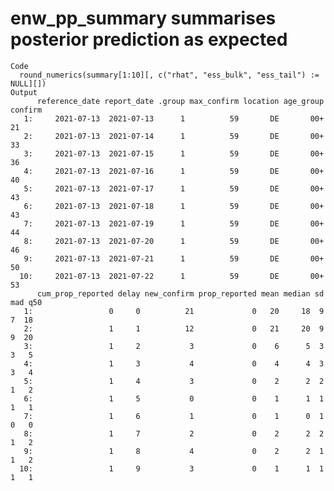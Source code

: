 # enw_pp_summary summarises posterior prediction as expected

    Code
      round_numerics(summary[1:10][, c("rhat", "ess_bulk", "ess_tail") := NULL][])
    Output
          reference_date report_date .group max_confirm location age_group confirm
       1:     2021-07-13  2021-07-13      1          59       DE       00+      21
       2:     2021-07-13  2021-07-14      1          59       DE       00+      33
       3:     2021-07-13  2021-07-15      1          59       DE       00+      36
       4:     2021-07-13  2021-07-16      1          59       DE       00+      40
       5:     2021-07-13  2021-07-17      1          59       DE       00+      43
       6:     2021-07-13  2021-07-18      1          59       DE       00+      43
       7:     2021-07-13  2021-07-19      1          59       DE       00+      44
       8:     2021-07-13  2021-07-20      1          59       DE       00+      46
       9:     2021-07-13  2021-07-21      1          59       DE       00+      50
      10:     2021-07-13  2021-07-22      1          59       DE       00+      53
          cum_prop_reported delay new_confirm prop_reported mean median sd mad q50
       1:                 0     0          21             0   20     18  9   7  18
       2:                 1     1          12             0   21     20  9   9  20
       3:                 1     2           3             0    6      5  3   3   5
       4:                 1     3           4             0    4      4  3   3   4
       5:                 1     4           3             0    2      2  2   1   2
       6:                 1     5           0             0    1      1  1   1   1
       7:                 1     6           1             0    1      0  1   0   0
       8:                 1     7           2             0    2      2  2   1   2
       9:                 1     8           4             0    2      2  1   1   2
      10:                 1     9           3             0    1      1  1   1   1

